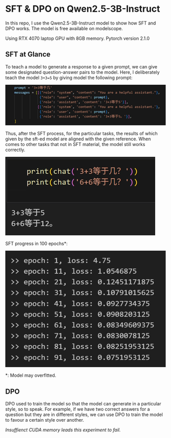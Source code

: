 # SFT & DPO on Qwen2.5-3B-Instruct

In this repo, I use the Qwen2.5-3B-Instruct model to show how SFT and DPO works. The model is free available on modelscope.

Using RTX 4070 laptop GPU with 8GB memory. Pytorch version 2.1.0

## SFT at Glance

To teach a model to generate a response to a given prompt, we can give some designated question-answer pairs to the model. Here, I deliberately teach the model `3+3=5` by giving model the following prompt:

![SFT prompt](SFT_prompt.png)

Thus, after the SFT process, for the particular tasks, the results of which given by the sft-ed model are aligned with the given reference. When comes to other tasks that not in SFT material, the model still works correctly.

![SFT result](SFT_result.png)

SFT progress in 100 epochs*:

![SFT progress](SFT_progress.png)

*: Model may overfitted.

## DPO

DPO used to train the model so that the model can generate in a particular style, so to speak. For example, if we have two correct answers for a question but they are in different styles, we can use DPO to train the model to favour a certain style over another.

*Insuffienct CUDA memory leads this experiment to fail.*
